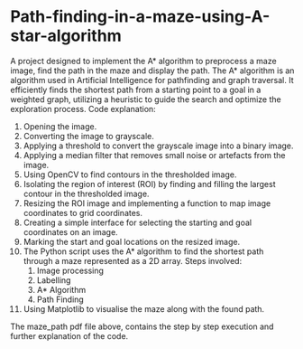 # Path-finding-in-a-maze-using-A-star-algorithm
A project designed to implement the A* algorithm to preprocess a maze image, find the path in the maze and display the path. The A* algorithm is an algorithm used in Artificial Intelligence for pathfinding and graph traversal. It efficiently finds the shortest path from a starting point to a goal in a weighted graph, utilizing a heuristic to guide the search and optimize the exploration process.
Code explanation:
1. Opening the image.
2. Converting the image to grayscale.
3. Applying a threshold to convert the grayscale image into a binary image.
4. Applying a median filter that removes small noise or artefacts from the image.
5. Using OpenCV to find contours in the thresholded image.
6. Isolating the region of interest (ROI) by finding and filling the largest contour in the thresholded image.
7. Resizing the ROI image and implementing a function to map image coordinates to grid coordinates.
8. Creating a simple interface for selecting the starting and goal coordinates on an image.
9. Marking the start and goal locations on the resized image.
10. The Python script uses the A* algorithm to find the shortest path through a maze represented as a 2D array. Steps involved:
    1. Image processing
    2. Labelling
    3. A* Algorithm
    4. Path Finding
11. Using Matplotlib to visualise the maze along with the found path.

The maze_path pdf file above, contains the step by step execution and further explanation of the code.

